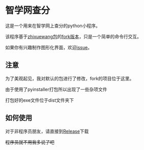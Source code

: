 # 智学网查分

这是一个用来在智学网上查分的python小程序。

该程序基于[zhixuewang包](https://github.com/anwenhu/zhixuewang-python)的[fork版本](https://github.com/YogurtZebra/zhixuewang-python)，只是一个简单的命令行交互。

如果你有兴趣制作图形化界面，欢迎[issue](https://github.com/YogurtZebra/zhixuewang/issues)。

## 注意

为了美观起见，我对默认的包进行了修改，fork的项目位于这里。

由于使用了pyinstaller打包所以出现了一些杂项文件

打包好的exe文件位于dist文件夹下

## 如何使用

对于非程序员朋友，请直接到[Release](https://github.com/YogurtZebra/zhixuewang/releases)下载

~~程序员就不用我多说了吧~~